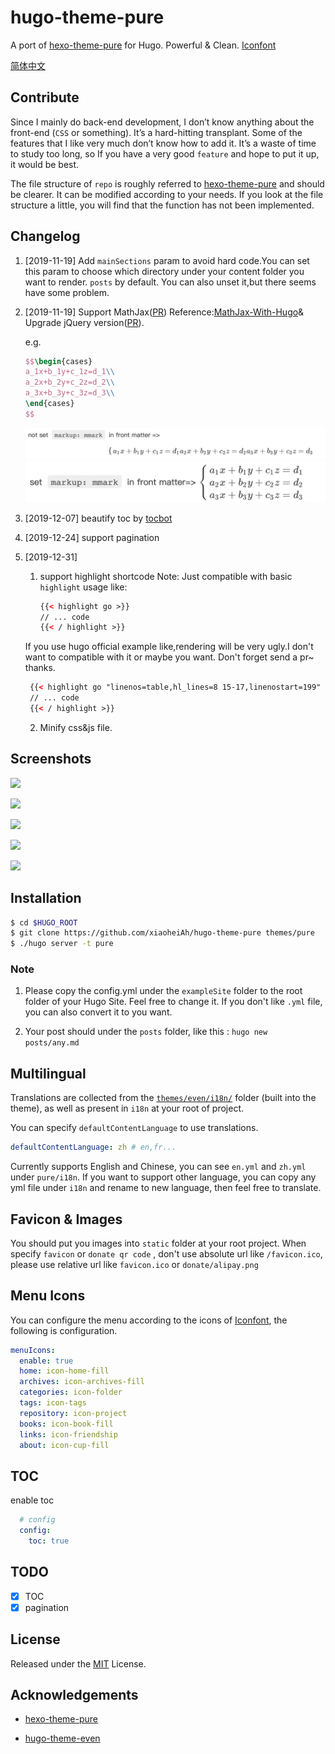 # hugo-theme-pure

A port of [hexo-theme-pure](https://github.com/cofess/hexo-theme-pure) for Hugo. Powerful & Clean. [Iconfont](http://blog.cofess.com/hexo-theme-pure/iconfont/demo_fontclass.html)

[简体中文](README-ZH.md)

## Contribute

Since I mainly do back-end development, I don’t know anything about the front-end (`CSS` or something). It’s a hard-hitting transplant. Some of the features that I like very much don’t know how to add it. It’s a waste of time to study too long, so If you have a very good `feature` and hope to put it up, it would be best.

The file structure of `repo` is roughly referred to [hexo-theme-pure](https://github.com/cofess/hexo-theme-pure) and should be clearer. It can be modified according to your needs. If you look at the file structure a little, you will find that the function has not been implemented.

## Changelog

1. [2019-11-19] Add `mainSections` param to avoid hard code.You can set this param to choose which directory under your content folder you want to render. `posts` by default. You can also unset it,but there seems have some problem.

2. [2019-11-19] Support MathJax([PR](https://github.com/xiaoheiAh/hugo-theme-pure/pull/20)) Reference:[MathJax-With-Hugo](https://gohugo.io/content-management/formats/#mathjax-with-hugo)& Upgrade jQuery version([PR](https://github.com/xiaoheiAh/hugo-theme-pure/pull/19)).

   e.g. 

   ```latex
   $$\begin{cases}
   a_1x+b_1y+c_1z=d_1\\
   a_2x+b_2y+c_2z=d_2\\
   a_3x+b_3y+c_3z=d_3\\
   \end{cases}
   $$
   ```

     <img src="https://raw.githubusercontent.com/xiaoheiAh/imgs/master/20191121103534.png" alt="not-set-mmark" style="zoom:50%;" />
   <img src="https://raw.githubusercontent.com/xiaoheiAh/imgs/master/20191121104118.png" alt="set-mmark" style="zoom:50%;" />

3. [2019-12-07] beautify toc by [tocbot](https://github.com/tscanlin/tocbot/)

4. [2019-12-24] support pagination

5. [2019-12-31] 
   1. support highlight shortcode Note: Just compatible with basic `highlight` usage like:
   
      ```html
      {{< highlight go >}}
      // ... code
      {{< / highlight >}}
      ```

     If you use hugo official example like,rendering will be very ugly.I don't want to compatible with it or maybe you want. Don't forget send a pr~ thanks.
   
     ```html
      {{< highlight go "linenos=table,hl_lines=8 15-17,linenostart=199" >}}
      // ... code
      {{< / highlight >}}
     ```
   
   2. Minify css&js file.

## Screenshots

![](https://raw.githubusercontent.com/xiaoheiAh/hugo-theme-pure/master/images/grey.png)

![](https://raw.githubusercontent.com/xiaoheiAh/hugo-theme-pure/master/images/black.png)

![](https://raw.githubusercontent.com/xiaoheiAh/hugo-theme-pure/master/images/blue.png)

![](https://raw.githubusercontent.com/xiaoheiAh/hugo-theme-pure/master/images/green.png)

![](https://raw.githubusercontent.com/xiaoheiAh/hugo-theme-pure/master/images/purple.png)

## Installation

```bash
$ cd $HUGO_ROOT
$ git clone https://github.com/xiaoheiAh/hugo-theme-pure themes/pure
$ ./hugo server -t pure
```

### **Note** 

1. Please copy the config.yml under the `exampleSite` folder to the root folder of your Hugo Site. Feel free to change it. If you don't like `.yml` file, you can also convert it to you want.

2. Your post should under the `posts` folder, like this : `hugo new posts/any.md`

## Multilingual

Translations are collected from the [`themes/even/i18n/`](https://github.com/olOwOlo/hugo-theme-even/tree/master/i18n) folder (built into the theme), as well as present in `i18n` at your root of project.

You can specify `defaultContentLanguage` to use translations.

```yml
defaultContentLanguage: zh # en,fr...
```

Currently supports English and Chinese, you can see `en.yml` and `zh.yml` under `pure/i18n`. If you want to support other language, you can copy any yml file under `i18n` and rename to new language, then feel free to translate.

## Favicon & Images

You should put you images into `static` folder at your root project. When specify `favicon` or `donate qr code` , don't use absolute url like `/favicon.ico`, please use relative url like `favicon.ico` or `donate/alipay.png`

## Menu Icons

You can configure the menu according to the icons of [Iconfont](http://blog.cofess.com/hexo-theme-pure/iconfont/demo_fontclass.html), the following is configuration.

```yml
menuIcons:
  enable: true  
  home: icon-home-fill
  archives: icon-archives-fill
  categories: icon-folder
  tags: icon-tags
  repository: icon-project
  books: icon-book-fill
  links: icon-friendship
  about: icon-cup-fill
```

## TOC

enable toc 

```yml
  # config
  config:
    toc: true
```



## TODO

- [x] TOC
- [x] pagination

## License

Released under the [MIT](https://github.com/olOwOlo/hugo-theme-even/blob/master/LICENSE.md) License.

## Acknowledgements

- [hexo-theme-pure](https://github.com/cofess/hexo-theme-pure)

- [hugo-theme-even](https://github.com/olOwOlo/hugo-theme-even)

  

